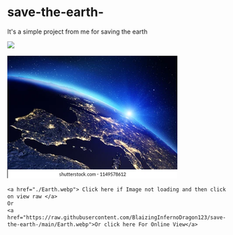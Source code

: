 # save-the-earth-
It's a simple project from me for saving the earth

<p><img src="https://www.shutterstock.com/image-illustration/planet-earth-sunrise-elements-this-image-1149578612"></p>

<p><img src="./Earth.webp"></p>

```
<a href="./Earth.webp"> Click here if Image not loading and then click on view raw </a> 
Or
<a href="https://raw.githubusercontent.com/BlaizingInfernoDragon123/save-the-earth-/main/Earth.webp">Or click here For Online View</a>
```
